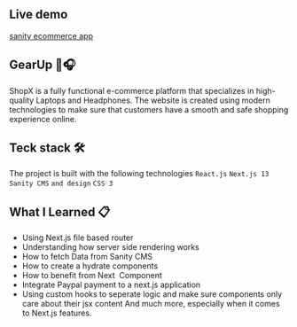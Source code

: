 ## Live demo 
[sanity ecommerce app](https://sanity-ecommerce-paypal.vercel.app/)

## GearUp 🎽🎧
ShopX is a fully functional e-commerce platform that specializes in high-quality Laptops and Headphones. 
The website is created using modern technologies to make sure that customers have a smooth and safe shopping experience online.
## Teck stack 🛠️
The project is built with the following technologies
`React.js`
`Next.js 13`
`Sanity CMS`
`and design`
`CSS 3`
## What I Learned 📋
- Using Next.js file based router
- Understanding how server side rendering works
- How to fetch Data from Sanity CMS
- How to create a hydrate components
- How to benefit from Next <Image /> Component
- Integrate Paypal payment to a next.js application
- Using custom hooks to seperate logic and make sure components only care about their jsx content
And much more, especially when it comes to Next.js features.








